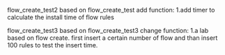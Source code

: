 flow_create_test2
  based on flow_create_test
  add function:
    1.add timer to calculate the install time of flow rules

flow_create_test3
  based on flow_create_test3
  change function:
    1.a lab based on flow create. first insert a certain number of flow and than insert 100 rules to test the insert time.